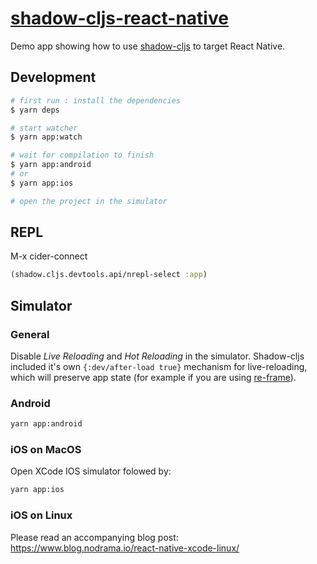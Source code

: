 # [shadow-cljs-react-native](https://github.com/fbielejec/shadow-cljs-react-native)
 
Demo app showing how to use [shadow-cljs](https://github.com/shadow-cljs/) to target React Native.

## Development

```bash
# first run : install the dependencies
$ yarn deps

# start watcher
$ yarn app:watch

# wait for compilation to finish
$ yarn app:android
# or
$ yarn app:ios

# open the project in the simulator

```

## REPL

M-x cider-connect

```clojure
(shadow.cljs.devtools.api/nrepl-select :app)
```

## Simulator

### General

Disable _Live Reloading_ and _Hot Reloading_ in the simulator.
Shadow-cljs included it's own `{:dev/after-load true}` mechanism for live-reloading, which will preserve app state (for example if you are using [re-frame](https://github.com/Day8/re-frame)).

### Android

```bash
yarn app:android
```

### iOS on MacOS

Open XCode IOS simulator folowed by:

```bash
yarn app:ios
```

### iOS on Linux

Please read an accompanying blog post:
https://www.blog.nodrama.io/react-native-xcode-linux/

